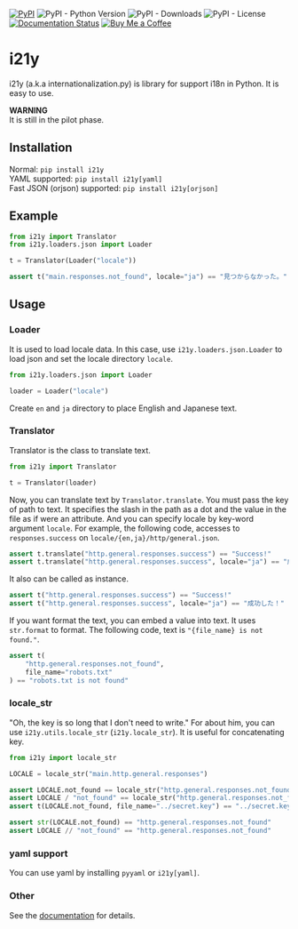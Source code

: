 [![PyPI](https://img.shields.io/pypi/v/i21y)](https://pypi.org/project/i21y/) ![PyPI - Python Version](https://img.shields.io/pypi/pyversions/i21y) ![PyPI - Downloads](https://img.shields.io/pypi/dm/i21y) ![PyPI - License](https://img.shields.io/pypi/l/i21y) [![Documentation Status](https://readthedocs.org/projects/i21y/badge/?version=latest)](https://i21y.readthedocs.io/en/latest/?badge=latest) [![Buy Me a Coffee](https://img.shields.io/badge/-tasuren-E9EEF3?label=Buy%20Me%20a%20Coffee&logo=buymeacoffee)](https://www.buymeacoffee.com/tasuren)
# i21y
i21y (a.k.a internationalization.py) is library for support i18n in Python. It is easy to use.

**WARNING**  
It is still in the pilot phase.

## Installation
Normal: `pip install i21y`  
YAML supported: `pip install i21y[yaml]`  
Fast JSON (orjson) supported: `pip install i21y[orjson]`

## Example
```python
from i21y import Translator
from i21y.loaders.json import Loader

t = Translator(Loader("locale"))

assert t("main.responses.not_found", locale="ja") == "見つからなかった。"
```

## Usage
### Loader
It is used to load locale data.
In this case, use `i21y.loaders.json.Loader` to load json and set the locale directory `locale`.
```python
from i21y.loaders.json import Loader

loader = Loader("locale")
```
Create `en` and `ja` directory to place English and Japanese text.
### Translator
Translator is the class to translate text.
```python
from i21y import Translator

t = Translator(loader)
```
Now, you can translate text by `Translator.translate`.
You must pass the key of path to text.
It specifies the slash in the path as a dot and the value in the file as if were an attribute.
And you can specify locale by key-word argument `locale`.
For example, the following code, accesses to `responses.success` on `locale/{en,ja}/http/general.json`.
```python
assert t.translate("http.general.responses.success") == "Success!"
assert t.translate("http.general.responses.success", locale="ja") == "成功した！"
```
It also can be called as instance.  
```python
assert t("http.general.responses.success") == "Success!"
assert t("http.general.responses.success", locale="ja") == "成功した！"
```
If you want format the text, you can embed a value into text. It uses `str.format` to format.
The following code, text is `"{file_name} is not found."`.
```python
assert t(
    "http.general.responses.not_found",
    file_name="robots.txt"
) == "robots.txt is not found"
```
### locale_str
"Oh, the key is so long that I don't need to write."
For about him, you can use `i21y.utils.locale_str` (`i21y.locale_str`).
It is useful for concatenating key.
```python
from i21y import locale_str

LOCALE = locale_str("main.http.general.responses")

assert LOCALE.not_found == locale_str("http.general.responses.not_found")
assert LOCALE / "not_found" == locale_str("http.general.responses.not_found")
assert t(LOCALE.not_found, file_name="../secret.key") == "../secret.key is not found."

assert str(LOCALE.not_found) == "http.general.responses.not_found"
assert LOCALE // "not_found" == "http.general.responses.not_found"
```
### yaml support
You can use yaml by installing `pyyaml` or `i21y[yaml]`.
### Other
See the [documentation]() for details.